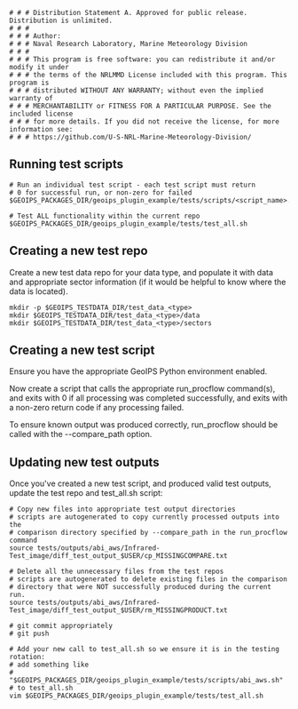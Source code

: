     # # # Distribution Statement A. Approved for public release. Distribution is unlimited.
    # # #
    # # # Author:
    # # # Naval Research Laboratory, Marine Meteorology Division
    # # #
    # # # This program is free software: you can redistribute it and/or modify it under
    # # # the terms of the NRLMMD License included with this program. This program is
    # # # distributed WITHOUT ANY WARRANTY; without even the implied warranty of
    # # # MERCHANTABILITY or FITNESS FOR A PARTICULAR PURPOSE. See the included license
    # # # for more details. If you did not receive the license, for more information see:
    # # # https://github.com/U-S-NRL-Marine-Meteorology-Division/

Running test scripts
--------------------
```
# Run an individual test script - each test script must return
# 0 for successful run, or non-zero for failed
$GEOIPS_PACKAGES_DIR/geoips_plugin_example/tests/scripts/<script_name>.sh

# Test ALL functionality within the current repo
$GEOIPS_PACKAGES_DIR/geoips_plugin_example/tests/test_all.sh
```

Creating a new test repo
------------------------
Create a new test data repo for your data type, and populate it with
data and appropriate sector information (if it would be helpful to know
where the data is located).
```
mkdir -p $GEOIPS_TESTDATA_DIR/test_data_<type>
mkdir $GEOIPS_TESTDATA_DIR/test_data_<type>/data
mkdir $GEOIPS_TESTDATA_DIR/test_data_<type>/sectors
```

Creating a new test script
--------------------------
Ensure you have the appropriate GeoIPS Python environment enabled.

Now create a script that calls the appropriate run_procflow command(s),
and exits with 0 if all processing was completed successfully,
and exits with a non-zero return code if any processing failed.

To ensure known output was produced correctly, run_procflow should be
called with the --compare_path option.

Updating new test outputs
-------------------------

Once you've created a new test script, and produced valid test outputs,
update the test repo and test_all.sh script:
```
# Copy new files into appropriate test output directories
# scripts are autogenerated to copy currently processed outputs into the
# comparison directory specified by --compare_path in the run_procflow command
source tests/outputs/abi_aws/Infrared-Test_image/diff_test_output_$USER/cp_MISSINGCOMPARE.txt

# Delete all the unnecessary files from the test repos
# scripts are autogenerated to delete existing files in the comparison
# directory that were NOT successfully produced during the current run.
source tests/outputs/abi_aws/Infrared-Test_image/diff_test_output_$USER/rm_MISSINGPRODUCT.txt

# git commit appropriately
# git push

# Add your new call to test_all.sh so we ensure it is in the testing rotation:
# add something like
#   "$GEOIPS_PACKAGES_DIR/geoips_plugin_example/tests/scripts/abi_aws.sh"
# to test_all.sh
vim $GEOIPS_PACKAGES_DIR/geoips_plugin_example/tests/test_all.sh
```
